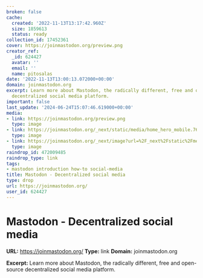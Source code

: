 ```yaml
---
broken: false
cache:
  created: '2022-11-13T13:17:42.960Z'
  size: 1859613
  status: ready
collection_id: 17452361
cover: https://joinmastodon.org/preview.png
creator_ref:
  _id: 624427
  avatar: ''
  email: ''
  name: pitosalas
date: '2022-11-13T13:00:13.072000+00:00'
domain: joinmastodon.org
excerpt: Learn more about Mastodon, the radically different, free and open-source
  decentralized social media platform.
important: false
last_update: '2024-06-24T15:07:46.619000+00:00'
media:
- link: https://joinmastodon.org/preview.png
  type: image
- link: https://joinmastodon.org/_next/static/media/home_hero_mobile.76a87209.webp
  type: image
- link: https://joinmastodon.org/_next/image?url=%2F_next%2Fstatic%2Fmedia%2Ffeatures_timeline.37b84513.png&w=1920&q=75
  type: image
raindrop_id: 472009485
raindrop_type: link
tags:
- mastodon introduction how-to social-media
title: Mastodon - Decentralized social media
type: drop
url: https://joinmastodon.org/
user_id: 624427
---
```


# Mastodon - Decentralized social media

**URL:** https://joinmastodon.org/
**Type:** link
**Domain:** joinmastodon.org

**Excerpt:** Learn more about Mastodon, the radically different, free and open-source decentralized social media platform.
